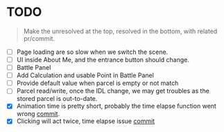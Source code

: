 
# TODO

> Make the unresolved at the top, resolved in the bottom, with related pr/commit.

- [ ] Page loading are so slow when we switch the scene.
- [ ] UI inside About Me, and the entrance button should change.
- [ ] Battle Panel
- [ ] Add Calculation and usable Point in Battle Panel
- [ ] Provide default value when parcel is empty or not match
- [ ] Parcel read/write, once the IDL change, we may get troubles as the stored parcel is out-to-date.
- [X] Animation time is pretty short, probably the time elapse function went wrong [commit](https://github.com/Leteno/JingKe/commit/a661b17c6c706c8259a72f9a313df1ce699cd96d).
- [X] Clicking will act twice, time elapse issue [commit](https://github.com/Leteno/JingKe/commit/85866060f6eabd2fedeebfa08959751966af5bea)
